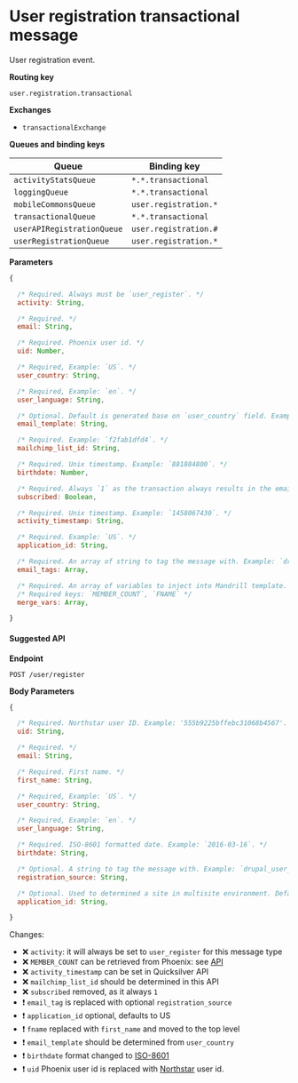 # User registration transactional message

User registration event.

**Routing key**

`user.registration.transactional`

**Exchanges**
- `transactionalExchange`

**Queues and binding keys**

| Queue                      | Binding key           |
| -------------------------- | --------------------- |
| `activityStatsQueue`       | `*.*.transactional`   |
| `loggingQueue`             | `*.*.transactional`   |
| `mobileCommonsQueue`       | `user.registration.*` |
| `transactionalQueue`       | `*.*.transactional`   |
| `userAPIRegistrationQueue` | `user.registration.#` |
| `userRegistrationQueue`    | `user.registration.*` |

**Parameters**

```js
{

  /* Required. Always must be `user_register`. */
  activity: String,

  /* Required. */
  email: String,

  /* Required. Phoenix user id. */
  uid: Number,

  /* Required, Example: `US`. */
  user_country: String,

  /* Required, Example: `en`. */
  user_language: String,

  /* Optional. Default is generated base on `user_country` field. Example: `mb-user-register-US`. */
  email_template: String,

  /* Required. Example: `f2fab1dfd4`. */
  mailchimp_list_id: String,

  /* Required. Unix timestamp. Example: `881884800`. */
  birthdate: Number,

  /* Required. Always `1` as the transaction always results in the email address being subscribed. */
  subscribed: Boolean,

  /* Required. Unix timestamp. Example: `1458067430`. */
  activity_timestamp: String,

  /* Required. Example: `US`. */
  application_id: String,

  /* Required. An array of string to tag the message with. Example: `drupal_user_register`. */
  email_tags: Array,

  /* Required. An array of variables to inject into Mandrill template. */
  /* Required keys: `MEMBER_COUNT`, `FNAME` */
  merge_vars: Array,

}
```

#### Suggested API

**Endpoint**

`POST /user/register`

**Body Parameters**

```js
{

  /* Required. Northstar user ID. Example: '555b9225bffebc31068b4567'. */
  uid: String,

  /* Required. */
  email: String,

  /* Required. First name. */
  first_name: String,

  /* Required, Example: `US`. */
  user_country: String,

  /* Required, Example: `en`. */
  user_language: String,

  /* Required. ISO-8601 formatted date. Example: `2016-03-16`. */
  birthdate: String,

  /* Optional. A string to tag the message with. Example: `drupal_user_register`. */
  registration_source: String,

  /* Optional. Used to determined a site in multisite environment. Default: `US`. */
  application_id: String,

}
```

Changes:

- :x: `activity`: it will always be set to `user_register` for this message type
- :x: `MEMBER_COUNT` can be retrieved from Phoenix: see [API](https://github.com/DoSomething/phoenix/wiki/API#get-member-count)
- :x: `activity_timestamp` can be set in Quicksilver API
- :x: `mailchimp_list_id` should be determined in this API
- :x: `subscribed` removed, as it always `1`
- :heavy_exclamation_mark: `email_tag` is replaced with optional `registration_source`
- :heavy_exclamation_mark: `application_id` optional, defaults to US
- :heavy_exclamation_mark: `fname` replaced with `first_name` and moved to the top level
- :heavy_exclamation_mark: `email_template` should be determined from `user_country`
- :heavy_exclamation_mark: `birthdate` format changed to [ISO-8601](https://en.wikipedia.org/wiki/ISO_8601)
- :heavy_exclamation_mark: `uid` Phoenix user id is replaced with [Northstar](https://github.com/DoSomething/northstar/blob/dev/documentation/endpoints/users.md) user id.
